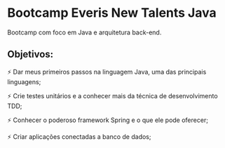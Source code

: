 # Bootcamp Everis New Talents Java
Bootcamp com foco em Java e arquitetura back-end.

## Objetivos:

⚡ Dar meus primeiros passos na linguagem Java, uma das principais linguagens;

⚡ Crie testes unitários e a conhecer mais da técnica de desenvolvimento TDD;

⚡ Conhecer o poderoso framework Spring e o que ele pode oferecer;

⚡ Criar aplicações conectadas a banco de dados;
